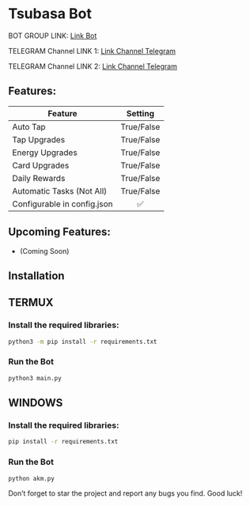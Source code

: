 # Tsubasa Bot

BOT GROUP LINK: [Link Bot](https://t.me/TsubasaRivalsBot/start?startapp=inviter_id-53739883144)

TELEGRAM Channel LINK 1: [Link Channel Telegram](https://t.me/UxScript)

TELEGRAM Channel LINK 2: [Link Channel Telegram](https://t.me/ISB_Dev)

## Features:
| Feature                    | Setting |
|----------------------------|:---------:|
| Auto Tap                   |    True/False     |
| Tap Upgrades               |    True/False     |
| Energy Upgrades            |    True/False     |
| Card Upgrades              |    True/False     |
| Daily Rewards              |    True/False     |
| Automatic Tasks (Not All)  |    True/False     |
| Configurable in config.json|    ✅     |

## Upcoming Features:
- (Coming Soon)

## Installation

## TERMUX
### Install the required libraries:
```bash
python3 -m pip install -r requirements.txt
```
### Run the Bot   
```bash
python3 main.py
```

## WINDOWS
### Install the required libraries:
```bash
pip install -r requirements.txt
```
### Run the Bot   
```bash
python akm.py
```

Don’t forget to star the project and report any bugs you find. Good luck!
